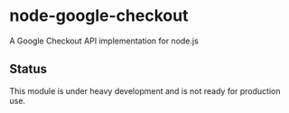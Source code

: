 node-google-checkout
====================

A Google Checkout API implementation for node.js

Status
------

This module is under heavy development and is not ready for production use.


